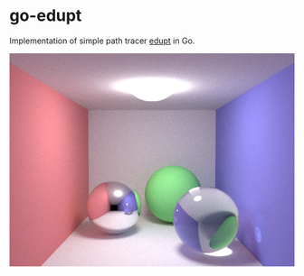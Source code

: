 # go-edupt
Implementation of simple path tracer [edupt](https://github.com/githole/edupt/) in Go.

![output image](./output.png)
